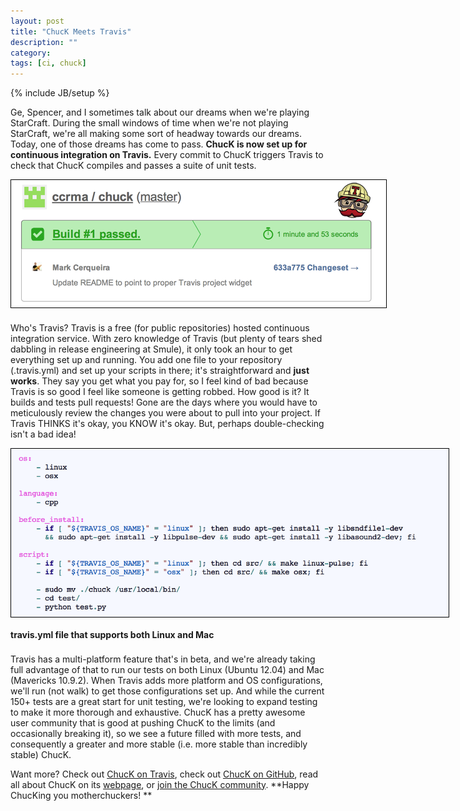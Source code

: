 ```yaml
---
layout: post
title: "ChucK Meets Travis"
description: ""
category: 
tags: [ci, chuck]
---
```

{% include JB/setup %}

Ge, Spencer, and I sometimes talk about our dreams when we're playing StarCraft. During the small windows of time when we're not playing StarCraft, we're all making some sort of headway towards our dreams. Today, one of those dreams has come to pass. <strong>ChucK is now set up for continuous integration on Travis.</strong> Every commit to ChucK triggers Travis to check that ChucK compiles and passes a suite of unit tests.

<div>
	<img class="rounded-corners" style="max-width: 600px; border: 1px solid #000000;" src="/assets/images/posts/2014-07-06/madness.png"/>
	<p class="caption-text" style="line-height: 1.5em; margin-bottom: 20px;"><strong></strong></p>
</div>

Who's Travis? Travis is a free (for public repositories) hosted continuous integration service. With zero knowledge of Travis (but plenty of tears shed dabbling in release engineering at Smule), it only took an hour to get everything set up and running. You add one file to your repository (.travis.yml) and set up your scripts in there; it's straightforward and **just works**. They say you get what you pay for, so I feel kind of bad because Travis is so good I feel like someone is getting robbed. How good is it? It builds and tests pull requests! Gone are the days where you would have to meticulously review the changes you were about to pull into your project. If Travis THINKS it's okay, you KNOW it's okay. But, perhaps double-checking isn't a bad idea!

<div>
	<img class="rounded-corners" style="max-width: 700px; border: 1px solid #000000;" src="/assets/images/posts/2014-07-06/travis_1604.png"/>
	<p class="caption-text" style="line-height: 1.5em; margin-bottom: 20px;"><strong>travis.yml file that supports both Linux and Mac</strong></p>
</div>

Travis has a multi-platform feature that's in beta, and we're already taking full advantage of that to run our tests on both Linux (Ubuntu 12.04) and Mac (Mavericks 10.9.2). When Travis  adds more platform and OS configurations, we'll run (not walk) to get those configurations set up. And while the current 150+ tests are a great start for unit testing, we're looking to expand testing to make it more thorough and exhaustive. ChucK has a pretty awesome user community that is good at pushing ChucK to the limits (and occasionally breaking it), so we see a future filled with more tests, and consequently a greater and more stable (i.e. more stable than incredibly stable) ChucK. 

Want more? Check out [ChucK on Travis](https://travis-ci.org/ccrma/chuck), check out [ChucK on GitHub](https://github.com/ccrma/chuck), read all about ChucK on its  [webpage](http://chuck.cs.princeton.edu/), or [join the ChucK community](http://chuck.cs.princeton.edu/community/). **Happy ChucKing you motherchuckers! **